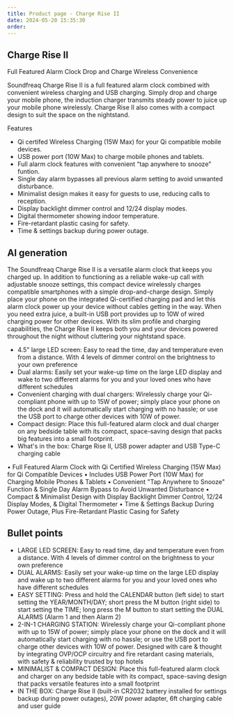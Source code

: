 ```yaml
---
title: Product page - Charge Rise II
date: 2024-05-20 15:35:30
order: 
---
```


## Charge Rise II

Full Featured Alarm Clock
Drop and Charge Wireless Convenience

Soundfreaq Charge Rise II is a full featured alarm clock combined with convenient wireless charging and USB charging. Simply drop and charge your mobile phone, the induction charger transmits steady power to juice up your mobile phone wirelessly.
Charge Rise II also comes with a compact design to suit the space on the nightstand.

Features

- Qi certifed Wireless Charging (15W Max) for your Qi compatible mobile devices.
- USB power port (10W Max) to charge mobile phones and tablets.
- Full alarm clock features with convenient “tap anywhere to snooze" funtion.
- Single day alarm bypasses all previous alarm setting to avoid unwanted disturbance.
- Minimalist design makes it easy for guests to use, reducing calls to reception.
- Display backlight dimmer control and 12/24 display modes.
- Digital thermometer showing indoor temperature.
- Fire-retardant plastic casing for safety.
- Time & settings backup during power outage.

## AI generation

The Soundfreaq Charge Rise II is a versatile alarm clock that keeps you charged up. In addition to functioning as a reliable wake-up call with adjustable snooze settings, this compact device wirelessly charges compatible smartphones with a simple drop-and-charge design. Simply place your phone on the integrated Qi-certified charging pad and let this alarm clock power up your device without cables getting in the way. When you need extra juice, a built-in USB port provides up to 10W of wired charging power for other devices. With its slim profile and charging capabilities, the Charge Rise II keeps both you and your devices powered throughout the night without cluttering your nightstand space.

- 4.5" large LED screen: Easy to read the time, day and temperature even from a distance. With 4 levels of dimmer control on the brightness to your own preference
- Dual alarms: Easily set your wake-up time on the large LED display and wake to two different alarms for you and your loved ones who have different schedules
- Convenient charging with dual chargers: Wirelessly charge your Qi-compliant phone with up to 15W of power; simply place your phone on the dock and it will automatically start charging with no hassle; or use the USB port to charge other devices with 10W of power.
- Compact design: Place this full-featured alarm clock and dual charger on any bedside table with its compact, space-saving design that packs big features into a small footprint.
- What's in the box: Charge Rise II, USB power adapter and USB Type-C charging cable

• Full Featured Alarm Clock with Qi Certified Wireless Charging (15W Max) for Qi Compatible Devices
• Includes USB Power Port (10W Max) for Charging Mobile Phones & Tablets
• Convenient "Tap Anywhere to Snooze" Function & Single Day Alarm Bypass to Avoid Unwanted Disturbance
• Compact & Minimalist Design with Display Backlight Dimmer Control, 12/24 Display Modes, & Digital Thermometer
• Time & Settings Backup During Power Outage, Plus Fire-Retardant Plastic Casing for Safety

## Bullet points

- LARGE LED SCREEN: Easy to read time, day and temperature even from a distance. With 4 levels of dimmer control on the brightness to your own preference
- DUAL ALARMS: Easily set your wake-up time on the large LED display and wake up to two different alarms for you and your loved ones who have different schedules
- EASY SETTING: Press and hold the CALENDAR button (left side) to start setting the YEAR/MONTH/DAY; short press the M button (right side) to start setting the TIME; long press the M button to start setting the DUAL ALARMS (Alarm 1 and then Alarm 2)
- 2-IN-1 CHARGING STATION: Wirelessly charge your Qi-compliant phone with up to 15W of power; simply place your phone on the dock and it will automatically start charging with no hassle; or use the USB port to charge other devices with 10W of power. Designed with care & thought by integrating OVP/OCP circuitry and fire retardant casing materials, with safety & reliability trusted by top hotels
- MINIMALIST & COMPACT DESIGN: Place this full-featured alarm clock and charger on any bedside table with its compact, space-saving design that packs versatile features into a small footprint
- IN THE BOX: Charge Rise II (built-in CR2032 battery installed for settings backup during power outages), 20W power adapter, 6ft charging cable and user guide
